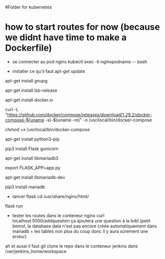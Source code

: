 #Folder for kubernetes




# how to start routes for now (because we didnt have time to make a Dockerfile)

- se connecter au pod nginx
kubectl exec -ti nginxpodname -- bash



- installer ce qu'il faut
apt-get update

apt-get install gnupg 

apt-get install lsb-release

apt-get install docker.io

curl -L "https://github.com/docker/compose/releases/download/1.29.2/docker-compose-$(uname -s)-$(uname -m)" -o /usr/local/bin/docker-compose

chmod +x /usr/local/bin/docker-compose

apt-get install python3-pip

pip3 install Flask gunicorn

apt-get install libmariadb3

export FLASK_APP=app.py

apt-get install libmariadb-dev

pip3 install mariadb




- lancer flask
cd /usr/share/nginx/html/

flask run



- tester les routes
dans le conteneur nginx 
curl localhost:5000/addquestion
ça ajoutera une question à la bdd
(petit bemol, la database data n'est pas encore créée automatiquement dans mariadb + les tables non plus du coup donc il y aura sûrement une erreur)

ah et aussi il faut git clone le repo dans le conteneur jenkins dans /var/jenkins_home/workspace
